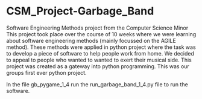 # CSM_Project-Garbage_Band
Software Engineering Methods project from the Computer Science Minor
This project took place over the course of 10 weeks where we were learning about software
engineering methods (mainly focussed on the AGILE method). These methods were applied in
python project where the task was to develop a piece of software to help people work from
home. We decided to appeal to people who wanted to wanted to exert their musical side. This
project was created as a gateway into python programming. This was our groups first ever
python project.

In the file gb_pygame_1_4 run the run_garbage_band_1_4.py file to run the software.